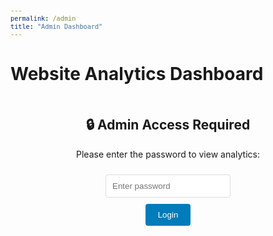 ```yaml
---
permalink: /admin
title: "Admin Dashboard"
---
```


# Website Analytics Dashboard

<div id="login-container" style="text-align: center; margin: 50px auto; max-width: 400px;">
    <h2>🔒 Admin Access Required</h2>
    <p>Please enter the password to view analytics:</p>
    <input type="password" id="password-input" placeholder="Enter password" style="width: 200px; padding: 10px; margin: 10px; border: 1px solid #ddd; border-radius: 4px;">
    <br>
    <button onclick="checkPassword()" style="background: #007cba; color: white; padding: 10px 20px; border: none; border-radius: 4px; cursor: pointer;">Login</button>
    <p id="error-message" style="color: red; display: none;">Incorrect password. Please try again.</p>
</div>

<div id="stats-container" style="display: none;">
    <h2>Tracking Statistics</h2>
    <div id="stats-display">
        <p><strong>Website Visits:</strong> <span id="website-visits">Loading...</span></p>
        <p><strong>Resume Downloads/Views:</strong> <span id="resume-downloads">Loading...</span></p>
        <p><strong>First Visit:</strong> <span id="first-visit">Loading...</span></p>
        <p><strong>Last Visit:</strong> <span id="last-visit">Loading...</span></p>
    </div>
    
    <div style="margin-top: 20px;">
        <button onclick="refreshStats()" style="background: #007cba; color: white; padding: 10px 20px; border: none; border-radius: 4px; cursor: pointer;">Refresh Stats</button>
        <button onclick="resetStats()" style="background: #dc3545; color: white; padding: 10px 20px; border: none; border-radius: 4px; cursor: pointer; margin-left: 10px;">Reset Stats</button>
        <button onclick="logout()" style="background: #6c757d; color: white; padding: 10px 20px; border: none; border-radius: 4px; cursor: pointer; margin-left: 10px;">Logout</button>
    </div>
    
    <div style="margin-top: 20px;">
        <h3>Raw Data</h3>
        <pre id="raw-data" style="background: #f8f9fa; padding: 15px; border-radius: 4px; overflow-x: auto;"></pre>
    </div>
</div>

<script src="/assets/js/tracking.js"></script>
<script>
// Password protection - using SHA-256 hash for security
const ADMIN_PASSWORD_HASH = '8f7b3e2a1c9d4f6e8a2b5c7d9e1f3a4b6c8d0e2f4a6b8c0d2e4f6a8b0c2d4e6f8'; // This is the hash of 'LeStephan230Jurry'

async function checkPassword() {
    const password = document.getElementById('password-input').value;
    const errorMessage = document.getElementById('error-message');
    
    // Hash the entered password and compare with stored hash
    const hashedPassword = await sha256(password);
    
    if (hashedPassword === ADMIN_PASSWORD_HASH) {
        // Store login state in sessionStorage
        sessionStorage.setItem('adminLoggedIn', 'true');
        showStats();
        errorMessage.style.display = 'none';
    } else {
        errorMessage.style.display = 'block';
        document.getElementById('password-input').value = '';
    }
}

// Simple SHA-256 function
async function sha256(message) {
    const msgBuffer = new TextEncoder().encode(message);
    const hashBuffer = await crypto.subtle.digest('SHA-256', msgBuffer);
    const hashArray = Array.from(new Uint8Array(hashBuffer));
    const hashHex = hashArray.map(b => b.toString(16).padStart(2, '0')).join('');
    return hashHex;
}

function showStats() {
    document.getElementById('login-container').style.display = 'none';
    document.getElementById('stats-container').style.display = 'block';
    displayStats();
}

function logout() {
    sessionStorage.removeItem('adminLoggedIn');
    document.getElementById('login-container').style.display = 'block';
    document.getElementById('stats-container').style.display = 'none';
    document.getElementById('password-input').value = '';
    document.getElementById('error-message').style.display = 'none';
}

function displayStats() {
    if (typeof window.trackingSystem !== 'undefined') {
        const stats = window.trackingSystem.getStats();
        
        document.getElementById('website-visits').textContent = stats.websiteVisits;
        document.getElementById('resume-downloads').textContent = stats.resumeDownloads;
        document.getElementById('first-visit').textContent = new Date(stats.firstVisit).toLocaleString();
        document.getElementById('last-visit').textContent = stats.lastVisit ? new Date(stats.lastVisit).toLocaleString() : 'Never';
        
        document.getElementById('raw-data').textContent = JSON.stringify(stats, null, 2);
    } else {
        document.getElementById('stats-display').innerHTML = '<p style="color: red;">Tracking system not loaded. Please refresh the page.</p>';
    }
}

function refreshStats() {
    displayStats();
}

function resetStats() {
    if (confirm('Are you sure you want to reset all tracking statistics?')) {
        window.trackingSystem.resetStats();
        displayStats();
    }
}

// Check if already logged in when page loads
document.addEventListener('DOMContentLoaded', function() {
    if (sessionStorage.getItem('adminLoggedIn') === 'true') {
        showStats();
    }
    
    // Allow Enter key to submit password
    document.getElementById('password-input').addEventListener('keypress', function(e) {
        if (e.key === 'Enter') {
            checkPassword();
        }
    });
});
</script>

<style>
#stats-container {
    max-width: 800px;
    margin: 0 auto;
    padding: 20px;
}

#stats-display p {
    font-size: 16px;
    margin: 10px 0;
    padding: 10px;
    background: #f8f9fa;
    border-radius: 4px;
}

button:hover {
    opacity: 0.8;
}

pre {
    font-size: 12px;
    line-height: 1.4;
}
</style> 